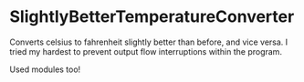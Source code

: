 # SlightlyBetterTemperatureConverter
Converts celsius to fahrenheit slightly better than before, and vice versa. I tried my hardest to prevent output flow interruptions within the program. 

Used modules too!
